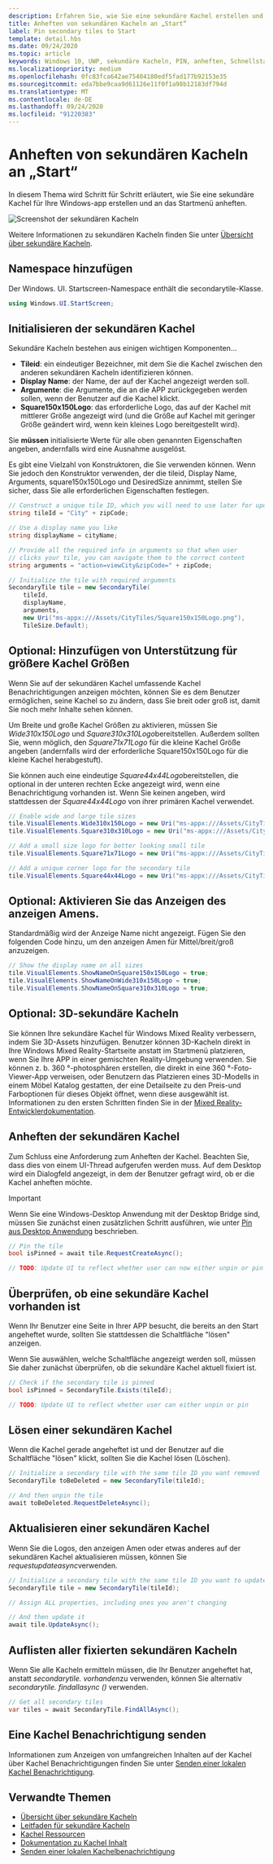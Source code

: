 ```yaml
---
description: Erfahren Sie, wie Sie eine sekundäre Kachel erstellen und Sie Programm gesteuert über eine universelle Windows-Plattform-app (UWP) an das Startmenü anheften.
title: Anheften von sekundären Kacheln an „Start“
label: Pin secondary tiles to Start
template: detail.hbs
ms.date: 09/24/2020
ms.topic: article
keywords: Windows 10, UWP, sekundäre Kacheln, PIN, anheften, Schnellstart, Codebeispiel, Beispiel, "secondarytile"
ms.localizationpriority: medium
ms.openlocfilehash: 0fc83fca642ae75404180edf5fad177b92153e35
ms.sourcegitcommit: eda7bbe9caa9d61126e11f0f1a98b12183df794d
ms.translationtype: MT
ms.contentlocale: de-DE
ms.lasthandoff: 09/24/2020
ms.locfileid: "91220383"
---
```

# <a name="pin-secondary-tiles-to-start"></a>Anheften von sekundären Kacheln an „Start“


In diesem Thema wird Schritt für Schritt erläutert, wie Sie eine sekundäre Kachel für Ihre Windows-app erstellen und an das Startmenü anheften.

![Screenshot der sekundären Kacheln](images/secondarytiles.png)

Weitere Informationen zu sekundären Kacheln finden Sie unter [Übersicht über sekundäre Kacheln](secondary-tiles.md).


## <a name="add-namespace"></a>Namespace hinzufügen

Der Windows. UI. Startscreen-Namespace enthält die secondarytile-Klasse.

```csharp
using Windows.UI.StartScreen;
```


## <a name="initialize-the-secondary-tile"></a>Initialisieren der sekundären Kachel

Sekundäre Kacheln bestehen aus einigen wichtigen Komponenten...

* **Tileid**: ein eindeutiger Bezeichner, mit dem Sie die Kachel zwischen den anderen sekundären Kacheln identifizieren können.
* **Display Name**: der Name, der auf der Kachel angezeigt werden soll.
* **Argumente**: die Argumente, die an die APP zurückgegeben werden sollen, wenn der Benutzer auf die Kachel klickt.
* **Square150x150Logo**: das erforderliche Logo, das auf der Kachel mit mittlerer Größe angezeigt wird (und die Größe auf Kachel mit geringer Größe geändert wird, wenn kein kleines Logo bereitgestellt wird).

Sie **müssen** initialisierte Werte für alle oben genannten Eigenschaften angeben, andernfalls wird eine Ausnahme ausgelöst.

Es gibt eine Vielzahl von Konstruktoren, die Sie verwenden können. Wenn Sie jedoch den Konstruktor verwenden, der die tileid, Display Name, Arguments, square150x150Logo und DesiredSize annimmt, stellen Sie sicher, dass Sie alle erforderlichen Eigenschaften festlegen.

```csharp
// Construct a unique tile ID, which you will need to use later for updating the tile
string tileId = "City" + zipCode;

// Use a display name you like
string displayName = cityName;

// Provide all the required info in arguments so that when user
// clicks your tile, you can navigate them to the correct content
string arguments = "action=viewCity&zipCode=" + zipCode;

// Initialize the tile with required arguments
SecondaryTile tile = new SecondaryTile(
    tileId,
    displayName,
    arguments,
    new Uri("ms-appx:///Assets/CityTiles/Square150x150Logo.png"),
    TileSize.Default);
```


## <a name="optional-add-support-for-larger-tile-sizes"></a>Optional: Hinzufügen von Unterstützung für größere Kachel Größen

Wenn Sie auf der sekundären Kachel umfassende Kachel Benachrichtigungen anzeigen möchten, können Sie es dem Benutzer ermöglichen, seine Kachel so zu ändern, dass Sie breit oder groß ist, damit Sie noch mehr Inhalte sehen können.

Um Breite und große Kachel Größen zu aktivieren, müssen Sie *Wide310x150Logo* und *Square310x310Logo*bereitstellen. Außerdem sollten Sie, wenn möglich, den *Square71x71Logo* für die kleine Kachel Größe angeben (andernfalls wird der erforderliche Square150x150Logo für die kleine Kachel herabgestuft).

Sie können auch eine eindeutige *Square44x44Logo*bereitstellen, die optional in der unteren rechten Ecke angezeigt wird, wenn eine Benachrichtigung vorhanden ist. Wenn Sie keinen angeben, wird stattdessen der *Square44x44Logo* von ihrer primären Kachel verwendet.

```csharp
// Enable wide and large tile sizes
tile.VisualElements.Wide310x150Logo = new Uri("ms-appx:///Assets/CityTiles/Wide310x150Logo.png");
tile.VisualElements.Square310x310Logo = new Uri("ms-appx:///Assets/CityTiles/Square310x310Logo.png");

// Add a small size logo for better looking small tile
tile.VisualElements.Square71x71Logo = new Uri("ms-appx:///Assets/CityTiles/Square71x71Logo.png");

// Add a unique corner logo for the secondary tile
tile.VisualElements.Square44x44Logo = new Uri("ms-appx:///Assets/CityTiles/Square44x44Logo.png");
```


## <a name="optional-enable-showing-the-display-name"></a>Optional: Aktivieren Sie das Anzeigen des anzeigen Amens.

Standardmäßig wird der Anzeige Name nicht angezeigt. Fügen Sie den folgenden Code hinzu, um den anzeigen Amen für Mittel/breit/groß anzuzeigen.

```csharp
// Show the display name on all sizes
tile.VisualElements.ShowNameOnSquare150x150Logo = true;
tile.VisualElements.ShowNameOnWide310x150Logo = true;
tile.VisualElements.ShowNameOnSquare310x310Logo = true;
```


## <a name="optional-3d-secondary-tiles"></a>Optional: 3D-sekundäre Kacheln
Sie können Ihre sekundäre Kachel für Windows Mixed Reality verbessern, indem Sie 3D-Assets hinzufügen. Benutzer können 3D-Kacheln direkt in Ihre Windows Mixed Reality-Startseite anstatt im Startmenü platzieren, wenn Sie Ihre APP in einer gemischten Reality-Umgebung verwenden. Sie können z. b. 360 °-photosphären erstellen, die direkt in eine 360 °-Foto-Viewer-App verweisen, oder Benutzern das Platzieren eines 3D-Modells in einem Möbel Katalog gestatten, der eine Detailseite zu den Preis-und Farboptionen für dieses Objekt öffnet, wenn diese ausgewählt ist. Informationen zu den ersten Schritten finden Sie in der [Mixed Reality-Entwicklerdokumentation](https://developer.microsoft.com/windows/mixed-reality/implementing_3d_deep_links_for_your_app_in_the_windows_mixed_reality_home).



## <a name="pin-the-secondary-tile"></a>Anheften der sekundären Kachel

Zum Schluss eine Anforderung zum Anheften der Kachel. Beachten Sie, dass dies von einem UI-Thread aufgerufen werden muss. Auf dem Desktop wird ein Dialogfeld angezeigt, in dem der Benutzer gefragt wird, ob er die Kachel anheften möchte.

> [!IMPORTANT]
> Wenn Sie eine Windows-Desktop Anwendung mit der Desktop Bridge sind, müssen Sie zunächst einen zusätzlichen Schritt ausführen, wie unter [Pin aus Desktop Anwendung](secondary-tiles-desktop-pinning.md) beschrieben.

```csharp
// Pin the tile
bool isPinned = await tile.RequestCreateAsync();

// TODO: Update UI to reflect whether user can now either unpin or pin
```


## <a name="check-if-a-secondary-tile-exists"></a>Überprüfen, ob eine sekundäre Kachel vorhanden ist

Wenn Ihr Benutzer eine Seite in Ihrer APP besucht, die bereits an den Start angeheftet wurde, sollten Sie stattdessen die Schaltfläche "lösen" anzeigen.

Wenn Sie auswählen, welche Schaltfläche angezeigt werden soll, müssen Sie daher zunächst überprüfen, ob die sekundäre Kachel aktuell fixiert ist.

```csharp
// Check if the secondary tile is pinned
bool isPinned = SecondaryTile.Exists(tileId);

// TODO: Update UI to reflect whether user can either unpin or pin
```


## <a name="unpinning-a-secondary-tile"></a>Lösen einer sekundären Kachel

Wenn die Kachel gerade angeheftet ist und der Benutzer auf die Schaltfläche "lösen" klickt, sollten Sie die Kachel lösen (Löschen).

```csharp
// Initialize a secondary tile with the same tile ID you want removed
SecondaryTile toBeDeleted = new SecondaryTile(tileId);

// And then unpin the tile
await toBeDeleted.RequestDeleteAsync();
```


## <a name="updating-a-secondary-tile"></a>Aktualisieren einer sekundären Kachel

Wenn Sie die Logos, den anzeigen Amen oder etwas anderes auf der sekundären Kachel aktualisieren müssen, können Sie *requestupdateasync*verwenden.

```csharp
// Initialize a secondary tile with the same tile ID you want to update
SecondaryTile tile = new SecondaryTile(tileId);

// Assign ALL properties, including ones you aren't changing

// And then update it
await tile.UpdateAsync();
```


## <a name="enumerating-all-pinned-secondary-tiles"></a>Auflisten aller fixierten sekundären Kacheln

Wenn Sie alle Kacheln ermitteln müssen, die Ihr Benutzer angeheftet hat, anstatt *secondarytile. vorhanden*zu verwenden, können Sie alternativ *secondarytile. findallasync ()* verwenden.

```csharp
// Get all secondary tiles
var tiles = await SecondaryTile.FindAllAsync();
```


## <a name="send-a-tile-notification"></a>Eine Kachel Benachrichtigung senden

Informationen zum Anzeigen von umfangreichen Inhalten auf der Kachel über Kachel Benachrichtigungen finden Sie unter [Senden einer lokalen Kachel Benachrichtigung](sending-a-local-tile-notification.md).


## <a name="related"></a>Verwandte Themen

* [Übersicht über sekundäre Kacheln](secondary-tiles.md)
* [Leitfaden für sekundäre Kacheln](secondary-tiles-guidance.md)
* [Kachel Ressourcen](../../style/app-icons-and-logos.md)
* [Dokumentation zu Kachel Inhalt](create-adaptive-tiles.md)
* [Senden einer lokalen Kachelbenachrichtigung](sending-a-local-tile-notification.md)

